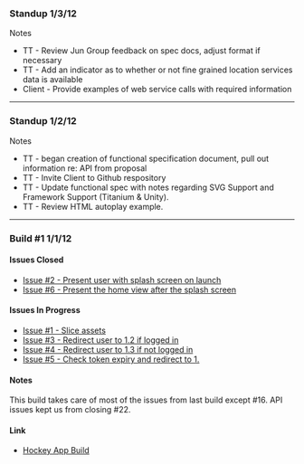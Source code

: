 ### Standup 1/3/12

Notes

- TT - Review Jun Group feedback on spec docs, adjust format if necessary 
- TT - Add an indicator as to whether or not fine grained location services data is available
- Client - Provide examples of web service calls with required information

---

### Standup 1/2/12

Notes

- TT - began creation of functional specification document, pull out information re: API from proposal
- TT - Invite Client to Github respository
- TT - Update functional spec with notes regarding SVG Support and Framework Support (Titanium & Unity).
- TT - Review HTML autoplay example.

---

### Build #1 1/1/12

#### Issues Closed

- [Issue #2 - Present user with splash screen on launch]("https://github.com/twotoasters/project-example/issues/2")
- [Issue #6 - Present the home view after the splash screen]("https://github.com/twotoasters/project-example/issues/6")

#### Issues In Progress

- [Issue #1 - Slice assets]("https://github.com/twotoasters/project-example/issues/1")
- [Issue #3 - Redirect user to 1.2 if logged in]("https://github.com/twotoasters/project-example/issues/3")
- [Issue #4 - Redirect user to 1.3 if not logged in]("https://github.com/twotoasters/project-example/issues/4")
- [Issue #5 - Check token expiry and redirect to 1.]("https://github.com/twotoasters/project-example/issues/5")

#### Notes

This build takes care of most of the issues from last build except #16. API issues kept us from closing #22.

#### Link

- [Hockey App Build]("https://hockeyapp.com/someapp/build/42")